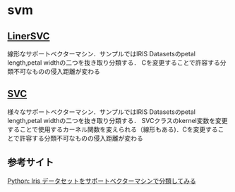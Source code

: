 # svm

## [LinerSVC](liner_SVC.py)
線形なサポートベクターマシン．サンプルではIRIS Datasetsのpetal length,petal widthの二つを抜き取り分類する．
Cを変更することで許容する分類不可なものの侵入距離が変わる

## [SVC](SVC.py)
様々なサポートベクターマシン．サンプルではIRIS Datasetsのpetal length,petal widthの二つを抜き取り分類する．
SVCクラスのkernel変数を変更することで使用するカーネル関数を変えられる（線形もある)．Cを変更することで許容する分類不可なものの侵入距離が変わる

## 参考サイト
[Python: Iris データセットをサポートベクターマシンで分類してみる](http://momijiame.tumblr.com/post/114751531866/python-iris-%E3%83%87%E3%83%BC%E3%82%BF%E3%82%BB%E3%83%83%E3%83%88%E3%82%92%E3%82%B5%E3%83%9D%E3%83%BC%E3%83%88%E3%83%99%E3%82%AF%E3%82%BF%E3%83%BC%E3%83%9E%E3%82%B7%E3%83%B3%E3%81%A7%E5%88%86%E9%A1%9E%E3%81%97%E3%81%A6%E3%81%BF%E3%82%8B)
